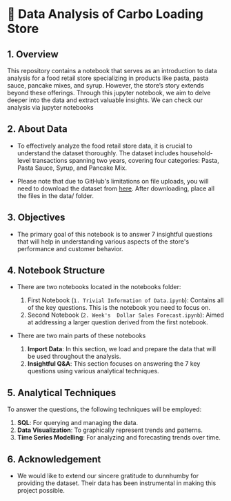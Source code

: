 # 🍝 Data Analysis of Carbo Loading Store 

## 1. Overview
This repository contains a notebook that serves as an introduction to data analysis for a food retail store specializing in products like pasta, pasta sauce, pancake mixes, and syrup. However, the store’s story extends beyond these offerings. Through this jupyter notebook, we aim to delve deeper into the data and extract valuable insights. We can check our analysis via jupyter notebooks

## 2. About Data
- To effectively analyze the food retail store data, it is crucial to understand the dataset thoroughly. The dataset includes household-level transactions spanning two years, covering four categories: Pasta, Pasta Sauce, Syrup, and Pancake Mix.

- Please note that due to GitHub's limitations on file uploads, you will need to download the dataset from [here](https://www.dunnhumby.com/source-files/). After downloading, place all the files in the data/ folder.

## 3. Objectives
- The primary goal of this notebook is to answer 7 insightful questions that will help in understanding various aspects of the store's performance and customer behavior.

## 4. Notebook Structure
- There are two notebooks located in the notebooks folder:

    1. First Notebook (`1. Trivial Information of Data.ipynb`): Contains all of the key questions. This is the notebook you need to focus on.
    2. Second Notebook (`2. Week's  Dollar Sales Forecast.ipynb`): Aimed at addressing a larger question derived from the first notebook.

- There are two main parts of these notebooks
    1. **Import Data**: In this section, we load and prepare the data that will be used throughout the analysis.
    2. **Insightful Q&A**: This section focuses on answering the 7 key questions using various analytical techniques.

## 5. Analytical Techniques

To answer the questions, the following techniques will be employed:

1. **SQL**: For querying and managing the data.
2. **Data Visualization**: To graphically represent trends and patterns.
3. **Time Series Modelling**: For analyzing and forecasting trends over time.

## 6. Acknowledgement
- We would like to extend our sincere gratitude to dunnhumby for providing the dataset. Their data has been instrumental in making this project possible.
